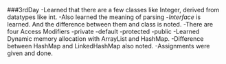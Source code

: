 ###3rdDay
-Learned that there are a few classes like Integer, derived from datatypes like int.
-Also learned the meaning of parsing
-*Interface* is learned. And the difference between them and class is noted.
-There are four Access Modifiers
  -private
  -default
  -protected
  -public
-Learned Dynamic memory allocation with ArrayList and HashMap.
  -Difference between HashMap and LinkedHashMap also noted.
-Assignments were given and done.

